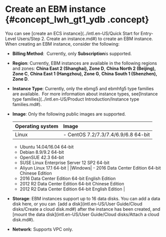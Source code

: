 # Create an EBM instance {#concept_lwh_gt1_ydb .concept}

You can see [create an ECS instance](../intl.en-US/Quick Start for Entry-Level Users/Step 2. Create an instance.md#) to create an EBM instance. When creating an EBM instance, consider the following:

-   **Billing Method**:  Currently, only **Subscription**is supported.
-   **Region**: Currently, EBM instances are available in the following regions and zones: **China East 2 \(Shanghai\), Zone D**, **China North 2 \(Beijing\), Zone C**, **China East 1 \(Hangzhou\), Zone G**, **China South 1 \(Shenzhen\), Zone D**.
-   **Instance Type**: Currently, only the ebmg5 and ebmhfg5 type families are available.  For more information about instance types, see[Instance type families](../intl.en-US/Product Introduction/Instance type families.md#).
-   **Image**: Only the following public images are supported.

    |Operating system|Image|
    |:---------------|:----|
    |Linux|     -   CentOS 7.2/7.3/7.4/6.9/6.8 64-bit
    -   Ubuntu 14.04/16.04 64-bit
    -   Debian 8.9/9.2 64-bit
    -   OpenSUE 42.3 64-bit
    -   SUSE Linux Enterprise Server 12 SP2 64-bit
    -   Aliyun Linux 17.1 64-bit
 |
    |Windows|     -   2016 Data Center Edition 64-bit Chinese Edition
    -   2016 Data Center Edition 64-bit English Edition
    -   2012 R2 Data Center Edition 64-bit Chinese Edition
    -   2012 R2 Data Center Edition 64-bit English Edition
 |

-   **Storage**: EBM instances support up to 16 data disks. You can add a data disk here, or you can  [add a disk](intl.en-US/User Guide/Cloud disks/Create a cloud disk.md#) after the instance has been created, and [mount the data disk](intl.en-US/User Guide/Cloud disks/Attach a cloud disk.md#).
-   **Network**: Supports VPC only.

